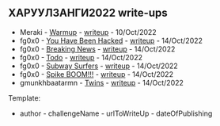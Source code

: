 ## ХАРУУЛЗАНГИ2022 write-ups

* Meraki - [Warmup](https://github.com/haruulzangi/2022/tree/main/round-3/Pwn/warm-up) - [writeup](https://unit.mn/t/haruul-zangi-writeup-pwn-warmup/38)  - 10/Oct/2022
* fg0x0 - [You Have Been Hacked](https://github.com/haruulzangi/2022/tree/main/round-2/Reverse/You-Have-Been-Hacked) - [writeup](https://fg0x0.gitbook.io/pwn/ctf/haruul-zangi/hz-2022/hz-2022-final-you-have-been-hacked) - 14/Oct/2022
* fg0x0 - [Breaking News](https://github.com/haruulzangi/2022/tree/main/round-3/Misc/Breaking-news) - [writeup](https://fg0x0.gitbook.io/pwn/ctf/haruul-zangi/hz-2022/hz-2022-final-breaking-news) - 14/Oct/2022
* fg0x0 - [Todo](https://github.com/haruulzangi/2022/tree/main/round-2/Web/Todo) - [writeup](https://fg0x0.gitbook.io/pwn/ctf/haruul-zangi/hz-2022/hz-2022-final-todo) - 14/Oct/2022
* fg0x0 - [Subway Surfers](https://github.com/haruulzangi/2022/tree/main/round-2/Web/subway-surfers) - [writeup](https://fg0x0.gitbook.io/pwn/ctf/haruul-zangi/hz-2022/hz-2022-final-subway-surfers) - 14/Oct/2022
* fg0x0 - [Spike BOOM!!!](https://github.com/haruulzangi/2022/tree/main/round-2/Reverse/spike-boom) - [writeup](https://fg0x0.gitbook.io/pwn/ctf/haruul-zangi/hz-2022/hz-2022-round-2-spike-boom) - 14/Oct/2022
* gmunkhbaatarmn - [Twins](https://github.com/haruulzangi/2022/tree/main/round-1/Forensic/Twins) - [writeup](https://github.com/haruulzangi/2022/tree/main/write-ups/r1--forensic--twins) - 14/Oct/2022

Template:
* author - challengeName - urlToWriteUp - dateOfPublishing
